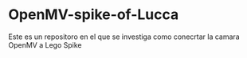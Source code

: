 # OpenMV-spike-of-Lucca
Este es un repositoro en el que se investiga como conecrtar la camara OpenMV a Lego Spike
